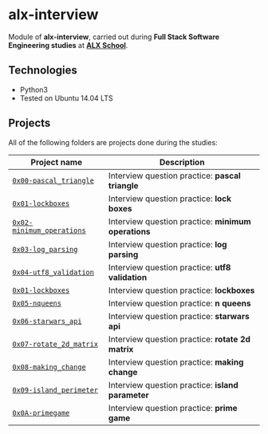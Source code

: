 # alx-interview

Module of **alx-interview**, carried out during **Full Stack Software Engineering studies** at **[ALX School](https://www.alxafrica.com)**.

## Technologies

* Python3
* Tested on Ubuntu 14.04 LTS

## Projects

All of the following folders are projects done during the studies:

| Project name | Description |
| ------------ | ----------- |
| [`0x00-pascal_triangle`](https://github.com/nazrawimedhin/alx-interview/tree/master/0x00-pascal_triangle) | Interview question practice: **pascal triangle** |
| [`0x01-lockboxes`](https://github.com/nazrawimedhin/alx-interview/tree/master/0x01-lockboxes) | Interview question practice: **lock boxes** |
| [`0x02-minimum_operations`](https://github.com/nazrawimedhin/alx-interview/tree/master/0x02-minimum_operations) | Interview question practice: **minimum operations** |
| [`0x03-log_parsing`](https://github.com/nazrawimedhin/alx-interview/tree/master/0x03-log_parsing) | Interview question practice: **log parsing** |
| [`0x04-utf8_validation`](https://github.com/nazrawimedhin/alx-interview/tree/master/0x04-utf8_validation) | Interview question practice: **utf8 validation** |
| [`0x01-lockboxes`](https://github.com/nazrawimedhin/alx-interview/tree/master/0x01-lockboxes) | Interview question practice: **lockboxes** |
| [`0x05-nqueens`](https://github.com/nazrawimedhin/alx-interview/tree/master/0x05-nqueens) | Interview question practice: **n queens** |
| [`0x06-starwars_api`](https://github.com/nazrawimedhin/alx-interview/tree/master/0x06-starwars_api) | Interview question practice: **starwars api** |
| [`0x07-rotate_2d_matrix`](https://github.com/nazrawimedhin/alx-interview/tree/master/0x07-rotate_2d_matrix) | Interview question practice: **rotate 2d matrix** |
| [`0x08-making_change`](https://github.com/nazrawimedhin/alx-interview/tree/master/0x08-making_change) | Interview question practice: **making change** |
| [`0x09-island_perimeter`](https://github.com/nazrawimedhin/alx-interview/tree/master/0x09-island_perimeter) | Interview question practice: **island parameter** |
| [`0x0A-primegame`](https://github.com/nazrawimedhin/alx-interview/tree/master/0x0A-primegame) | Interview question practice: **prime game** |
